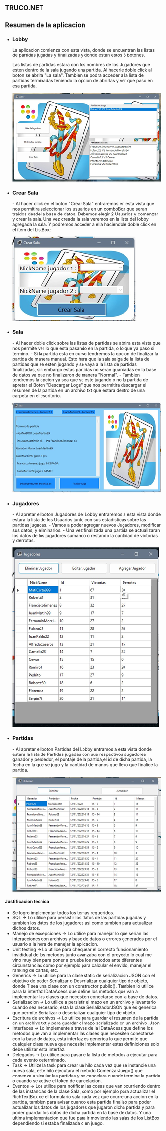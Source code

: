 ## **TRUCO.NET**

<h2> Resumen de la aplicacion </h2>

<ul>
  <li><h3>Lobby</h3>  
  La aplicacion comienza con esta vista, donde se encuentran las listas de partidas jugadas y finalizadas y donde estan estos 3 botones.
  
  Las listas de partidas estara con los nombres de los Jugadores que esten dentro de la sala jugando una partida.
  Al hacerle doble click al boton se abrira "La sala".
  Tambien se podra acceder a la lista de partidas terminadas teniendo la opcion de abrirlas y ver que paso en esa partida.
  
 ![](https://github.com/CortaMatias/Corta.Matias.TP2/blob/main/Fotos%20Readme/Lobby.jpeg)</li>
  
  <li><h3>Crear Sala</h3>
  - Al hacer click en el boton "Crear Sala" entraremos en esta vista que nos permitira seleccionar los usuarios en un comboBox que seran traidos desde la base de datos. Debemos elegir 2 Usuarios y comenzar y crear la sala. Una vez creada la sala veremos en la lista del lobby agregada la sala. Y podremos acceder a ella haciendole doble click en el item del ListBox;
  
  ![](https://github.com/CortaMatias/Corta.Matias.TP2/blob/main/Fotos%20Readme/CrearSala.jpeg) </li>
  
  
  <li><h3>Sala</h3>
  - Al hacer doble click sobre las listas de partidas se abrira esta vista que nos permite ver lo que esta pasando en la partida, o lo que ya paso si termino.
  - Si la partida esta en curso tendremos la opcion de finalizar la partida de manera manual. Esto hara que la sala salga de la lista de partidas que se esten jugando y se vaya a la lista de partidas finalizadas, sin embargo estas partidas no seran guardadas en la base de datos ya que no finalizaron de manera "Normal".
  - Tambien tendremos la opcion ya sea que se este jugando o no la partida de apretar el Boton "Descargar Logs" que nos permitira descargar el resumen de la partida en un archivo txt que estara dentro de una carpeta en el escritorio.
   
 ![](https://github.com/CortaMatias/Corta.Matias.TP2/blob/main/Fotos%20Readme/Sala.jpeg) </li> 
  
  <li><h3>Jugadores</h3>
  - Al apretar el boton Jugadores del Lobby entraremos a esta vista donde estara la lista de los Usuarios junto con sus estadisticas sobre las partidas jugadas.
  - Vamos a poder agregar nuevos Jugadores, modificar sus datos, y eliminarlos.
  - Una vez finalizada una partida se actualizaran los datos de los jugadores sumando o restando la cantidad de victorias y derrotas.
  
 ![](https://github.com/CortaMatias/Corta.Matias.TP2/blob/main/Fotos%20Readme/Jugadores.jpeg) </li>
  
  <li><h3>Partidas</h3>
  - Al apretar el boton Partidas del Lobby entramos a esta vista donde estara la lista de Partidas jugadas con sus respectivos Jugadores ganador y perdedor, el puntaje de la partida,el id de dicha partida, la fecha en la que se jugo y la cantidad de manos que llevo que finalice la partida. 
  
  ![](https://github.com/CortaMatias/Corta.Matias.TP2/blob/main/Fotos%20Readme/Partida.jpeg) </li>
</ul>
 
 
 <h4> Justificacion tecnica</h4>
 
 - Se logro implementar todos los temas requeridos.
 - SQL -> Lo utilice para persistir los datos de las partidas jugadas y tambien los datos de los jugadores asi como tambien para actualizar dichos datos.
 - Manejo de excepciones -> Lo utilice para manejar lo que serian las interacciones con archivos y base de datos o errores generados por el usuario a la hora de manejar la aplicacion.
 - Unit testing -> Lo utilice para chequear el correcto funcionamiento invididual de los metodos junto avanzaba con el proyecto lo cual me vino muy bien para poner a prueba los metodos ante diferentes circunstancias como por ejemplo para calcular el envido, manejar el ranking de cartas, etc.
 - Generics -> Lo utilice para la clase static de serializacion JSON con el objetivo de poder Serializar o Deserializar cualquier tipo de objeto, donde T sea una clase con un constructor public(). Tambien lo utilice para la interfaz IDataAcess que define los metodos que van a implementar las clases que necesiten conectarse con la base de datos.
 - Serializacion -> Lo utilice a persistir el mazo en un archivo y levantarlo cuando sea necesario, esta la clase SerializadorJSON que es generica que permite Serializar o deserializar cualquier tipo de objeto.
 - Escritura de archivos -> Lo utilice para guardar el resumen de la partida en un archivo.txt y para guardar el mazo serializado en un archivo .Json 
 - Interfaces -> Lo implemente a traves de la IDataAcess que define los metodos que van a implementar las clases que necesiten conectarse con la base de datos, esta interfaz es generica lo que permite que cualquier clase nueva que necesite implementar estas definiciones solo debe utilizar esta interfaz.
 - Delegados -> Lo utilice para pasarle la lista de metodos a ejecutar para cada evento determinado.
 - Task -> Utilize la task para crear un hilo cada vez que se instancie una nueva sala, este hilo ejecutara el metodo ComenzarJuego() que comenza a simular las partidas y se cancelara cuando termine la partida o cuando se active el token de cancelacion. 
 - Eventos -> Los utilice para notificar las cosas que van ocurriendo dentro de las instancias de la clase Sala, como por ejemplo para actualizar el RichTextBox de el formulario sala cada vez que ocurre una accion en la partida, tambien para avisar cuando esta partida finalizo para poder actualizar los datos de los jugadores que jugaron dicha partida y para poder guardar los datos de dicha partida en la base de datos. Y una ultima implementacion que fue para ir moviendo las salas de los ListBox dependiendo si estaba finalizada o en juego.
 
 
